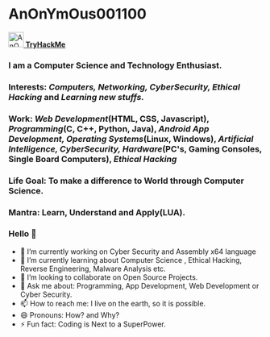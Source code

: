 # AnOnYmOus001100

<a href="https://dev.to/anonymous001100">
  <i class="fab fa-dev" title="anonymous001100's DEV Profile"></i>
</a>
<a href="https://dev.to/anonymous001100">
  <img src="https://d2fltix0v2e0sb.cloudfront.net/dev-badge.svg" alt="AnOnYmOus001100's DEV Profile" height="30" width="30">
</a>

<script 
        src="https://tryhackme.com/badge/580294">
</script>
<a href="https://tryhackme.com/p/anonymous001100" >
 <strong>TryHackMe</strong>
</a>

### I am a Computer Science and Technology Enthusiast.
### Interests: *Computers, Networking, CyberSecurity,  Ethical Hacking* and *Learning new stuffs.*
### Work: *Web Development*(HTML, CSS, Javascript), *Programming*(C, C++, Python, Java), *Android App Development, Operating Systems*(Linux, Windows), *Artificial Intelligence, CyberSecurity, Hardware*(PC's, Gaming Consoles, Single Board Computers), *Ethical Hacking*
### Life Goal: To make a difference to World through Computer Science.
### Mantra: Learn, Understand and Apply(LUA).

### Hello 👋

- 🔭 I’m currently working on Cyber Security and Assembly x64 language
- 🌱 I’m currently learning about Computer Science , Ethical Hacking, Reverse Engineering, Malware Analysis etc.
- 👯 I’m looking to collaborate on Open Source Projects.
- 💬 Ask me about: Programming, App Development, Web Development or Cyber Security. 
- 📫 How to reach me: I live on the earth, so it is possible.
- 😄 Pronouns: How? and Why?
- ⚡ Fun fact: Coding is Next to a SuperPower.



